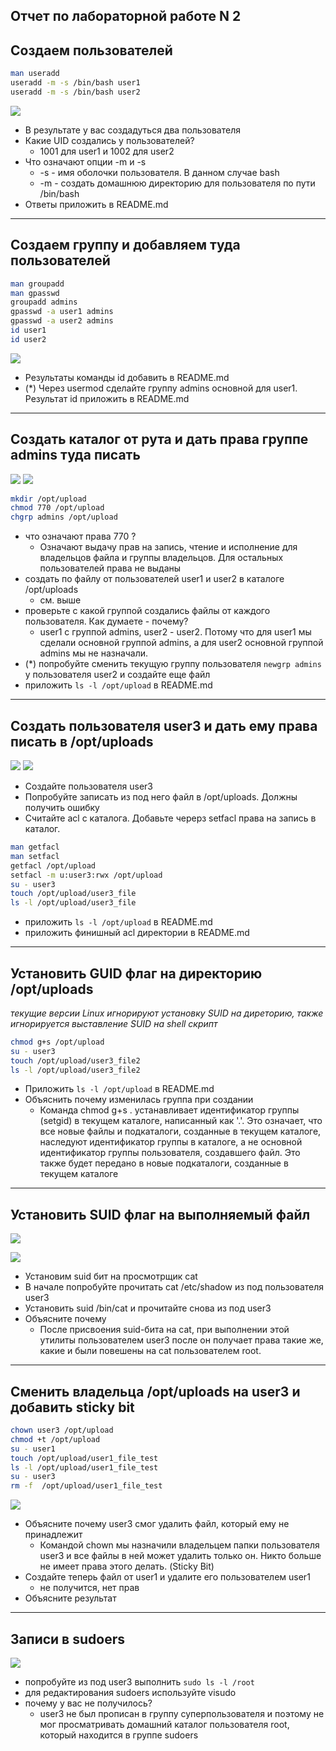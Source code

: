 ## Отчет по лабораторной работе N 2

## Создаем пользователей

```bash
man useradd
useradd -m -s /bin/bash user1
useradd -m -s /bin/bash user2 
```
![](screnshots/uid.png)

* В результате у вас создадуться два пользователя
* Какие UID создались у пользователей?
  * 1001 для user1 и 1002 для user2
* Что означают опции -m и -s
  * -s - имя оболочки пользователя. В данном случае bash
  * -m - создать домашнюю директорию для пользователя по пути /bin/bash  
* Ответы приложить в README.md

---

## Создаем группу и добавляем туда пользователей

```bash
man groupadd
man gpasswd
groupadd admins
gpasswd -a user1 admins
gpasswd -a user2 admins
id user1
id user2
```
![](screnshots/addtoadmins.png)


* Результаты команды id добавить в README.md
* (*) Через usermod сделайте группу admins основной для  user1. Результат id приложить в README.md

---

## Создать каталог от рута и дать права группе admins туда писать

![](screnshots/mkdir.png)
![](screnshots/user12.png)

```bash
mkdir /opt/upload
chmod 770 /opt/upload
chgrp admins /opt/upload
```
* что означают права 770 ?
  * Означают выдачу прав на запись, чтение и исполнение для владельцов файла и группы владельцов. Для остальных пользователей права не выданы
* создать по файлу от пользователей user1 и user2 в каталоге /opt/uploads
  * см. выше
* проверьте с какой группой создались файлы от каждого пользователя. Как думаете - почему?
  * user1 с группой admins, user2 - user2. Потому что для user1 мы сделали основной группой admins, а для user2 основной группой admins мы не назначали.
* (*) попробуйте сменить текущую группу пользователя  ```newgrp admins``` у пользователя user2 и создайте еще файл
* приложить ```ls -l /opt/upload```  в  README.md

---

## Создать пользователя user3 и дать ему права писать в /opt/uploads

![](screnshots/user3add.png)
![](screnshots/user3addok.png)

* Создайте пользователя user3
* Попробуйте записать из под него файл в /opt/uploads. Должны получить ошибку
* Считайте acl с каталога. Добавьте черерз  setfacl права на запись в каталог.
```bash
man getfacl
man setfacl
getfacl /opt/upload
setfacl -m u:user3:rwx /opt/upload
su - user3
touch /opt/upload/user3_file
ls -l /opt/upload/user3_file
```
* приложить ```ls -l /opt/upload```  в  README.md
* приложить финишный acl  директории в README.md
---

## Установить GUID флаг на директорию /opt/uploads

_текущие версии Linux игнорируют установку SUID на диреторию, также игнорируется выставление SUID на shell скрипт_

```bash
chmod g+s /opt/upload
su - user3
touch /opt/upload/user3_file2
ls -l /opt/upload/user3_file2
```
* Приложить ```ls -l /opt/upload```  в  README.md
* Объяснить почему изменилась группа при создании
  * Команда chmod g+s . устанавливает идентификатор группы (setgid) в текущем каталоге, написанный как '.'. Это означает, что все новые файлы и подкаталоги, созданные в текущем каталоге, наследуют идентификатор группы в каталоге, а не основной идентификатор группы пользователя, создавшего файл. Это также будет передано в новые подкаталоги, созданные в текущем каталоге

---
## Установить  SUID  флаг на выполняемый файл

![](screnshots/1.png)

![](screnshots/2.png)
* Установим suid бит на просмотрщик cat 
* В начале  попробуйте прочитать cat /etc/shadow  из под пользователя user3
* Установить suid /bin/cat и прочитайте снова из под user3
* Объясните почему
  * После присвоения suid-бита на cat, при выполнении этой утилиты пользователем user3 после он получает права такие же, какие и были повешены на cat пользователем root.

---
 
 
##  Сменить владельца  /opt/uploads  на user3 и добавить sticky bit
```bash
chown user3 /opt/upload
chmod +t /opt/upload
su - user1
touch /opt/upload/user1_file_test
ls -l /opt/upload/user1_file_test
su - user3
rm -f  /opt/upload/user1_file_test
```
![](screnshots/touchuser1rmuser3.png)

* Объясните почему user3 смог удалить файл, который ему не принадлежит
  * Командой chown мы назначили владельцем папки пользователя user3 и все файлы в ней может удалить только он. Никто больше не имеет права этого делать. (Sticky Bit)
* Создайте теперь файл от user1 и удалите его пользователем user1
  * не получится, нет прав
* Объясните результат

---

## Записи в sudoers

![](screnshots/last.png)
* попробуйте из под user3 выполнить ```sudo ls -l /root```
* для редактирования sudoers используйте  visudo
* почему у вас не получилось?
  * user3 не был прописан в группу суперпользователя и поэтому не мог просматривать домашний каталог пользователя root, который находится в группе sudoers




